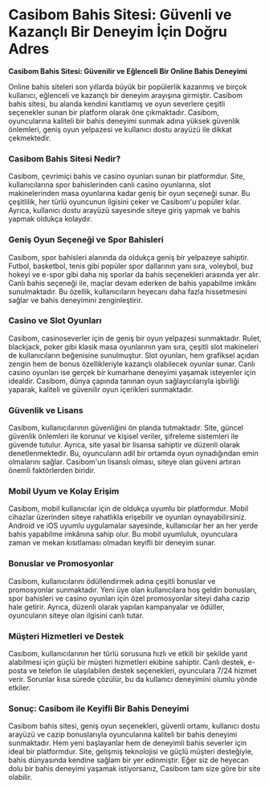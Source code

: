 # Casibom Bahis Sitesi: Güvenli ve Kazançlı Bir Deneyim İçin Doğru Adres
**Casibom Bahis Sitesi: Güvenilir ve Eğlenceli Bir Online Bahis Deneyimi**

Online bahis siteleri son yıllarda büyük bir popülerlik kazanmış ve birçok kullanıcı, eğlenceli ve kazançlı bir deneyim arayışına girmiştir. Casibom bahis sitesi, bu alanda kendini kanıtlamış ve oyun severlere çeşitli seçenekler sunan bir platform olarak öne çıkmaktadır. Casibom, oyuncularına kaliteli bir bahis deneyimi sunmak adına yüksek güvenlik önlemleri, geniş oyun yelpazesi ve kullanıcı dostu arayüzü ile dikkat çekmektedir.

### **Casibom Bahis Sitesi Nedir?**

Casibom, çevrimiçi bahis ve casino oyunları sunan bir platformdur. Site, kullanıcılarına spor bahislerinden canlı casino oyunlarına, slot makinelerinden masa oyunlarına kadar geniş bir oyun seçeneği sunar. Bu çeşitlilik, her türlü oyuncunun ilgisini çeker ve Casibom'u popüler kılar. Ayrıca, kullanıcı dostu arayüzü sayesinde siteye giriş yapmak ve bahis yapmak oldukça kolaydır.

### **Geniş Oyun Seçeneği ve Spor Bahisleri**

Casibom, spor bahisleri alanında da oldukça geniş bir yelpazeye sahiptir. Futbol, basketbol, tenis gibi popüler spor dallarının yanı sıra, voleybol, buz hokeyi ve e-spor gibi daha niş sporlar da bahis seçenekleri arasında yer alır. Canlı bahis seçeneği ile, maçlar devam ederken de bahis yapabilme imkânı sunulmaktadır. Bu özellik, kullanıcıların heyecanı daha fazla hissetmesini sağlar ve bahis deneyimini zenginleştirir.

### **Casino ve Slot Oyunları**

Casibom, casinoseverler için de geniş bir oyun yelpazesi sunmaktadır. Rulet, blackjack, poker gibi klasik masa oyunlarının yanı sıra, çeşitli slot makineleri de kullanıcıların beğenisine sunulmuştur. Slot oyunları, hem grafiksel açıdan zengin hem de bonus özellikleriyle kazançlı olabilecek oyunlar sunar. Canlı casino oyunları ise gerçek bir kumarhane deneyimi yaşamak isteyenler için idealdir. Casibom, dünya çapında tanınan oyun sağlayıcılarıyla işbirliği yaparak, kaliteli ve güvenilir oyun içerikleri sunmaktadır.

### **Güvenlik ve Lisans**

Casibom, kullanıcılarının güvenliğini ön planda tutmaktadır. Site, güncel güvenlik önlemleri ile korunur ve kişisel veriler, şifreleme sistemleri ile güvende tutulur. Ayrıca, site yasal bir lisansa sahiptir ve düzenli olarak denetlenmektedir. Bu, oyuncuların adil bir ortamda oyun oynadığından emin olmalarını sağlar. Casibom'un lisanslı olması, siteye olan güveni artıran önemli faktörlerden biridir.

### **Mobil Uyum ve Kolay Erişim**

Casibom, mobil kullanıcılar için de oldukça uyumlu bir platformdur. Mobil cihazlar üzerinden siteye rahatlıkla erişebilir ve oyunları oynayabilirsiniz. Android ve iOS uyumlu uygulamalar sayesinde, kullanıcılar her an her yerde bahis yapabilme imkânına sahip olur. Bu mobil uyumluluk, oyunculara zaman ve mekan kısıtlaması olmadan keyifli bir deneyim sunar.

### **Bonuslar ve Promosyonlar**

Casibom, kullanıcılarını ödüllendirmek adına çeşitli bonuslar ve promosyonlar sunmaktadır. Yeni üye olan kullanıcılara hoş geldin bonusları, spor bahisleri ve casino oyunları için özel promosyonlar siteyi daha cazip hale getirir. Ayrıca, düzenli olarak yapılan kampanyalar ve ödüller, oyuncuların siteye olan ilgisini canlı tutar.

### **Müşteri Hizmetleri ve Destek**

Casibom, kullanıcılarının her türlü sorusuna hızlı ve etkili bir şekilde yanıt alabilmesi için güçlü bir müşteri hizmetleri ekibine sahiptir. Canlı destek, e-posta ve telefon ile ulaşılabilen destek seçenekleri, oyunculara 7/24 hizmet verir. Sorunlar kısa sürede çözülür, bu da kullanıcı deneyimini olumlu yönde etkiler.

### **Sonuç: Casibom ile Keyifli Bir Bahis Deneyimi**

Casibom bahis sitesi, geniş oyun seçenekleri, güvenli ortamı, kullanıcı dostu arayüzü ve cazip bonuslarıyla oyuncularına kaliteli bir bahis deneyimi sunmaktadır. Hem yeni başlayanlar hem de deneyimli bahis severler için ideal bir platformdur. Site, gelişmiş teknolojisi ve güçlü müşteri desteğiyle, bahis dünyasında kendine sağlam bir yer edinmiştir. Eğer siz de heyecan dolu bir bahis deneyimi yaşamak istiyorsanız, Casibom tam size göre bir site olabilir.
